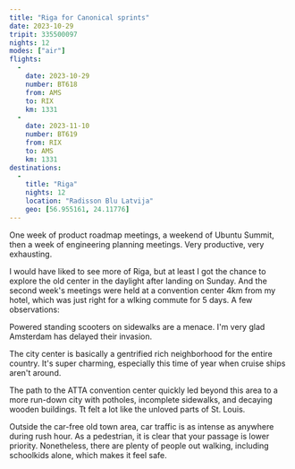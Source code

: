 ```yaml
---
title: "Riga for Canonical sprints"
date: 2023-10-29
tripit: 335500097
nights: 12
modes: ["air"]
flights:
  -
    date: 2023-10-29
    number: BT618
    from: AMS
    to: RIX
    km: 1331
  -
    date: 2023-11-10
    number: BT619
    from: RIX
    to: AMS
    km: 1331
destinations:
  -
    title: "Riga"
    nights: 12
    location: "Radisson Blu Latvija"
    geo: [56.955161, 24.11776]
---
```


One week of product roadmap meetings, a weekend of Ubuntu Summit, then a week of engineering planning meetings. Very productive, very exhausting.

I would have liked to see more of Riga, but at least I got the chance to explore the old center in the daylight after landing on Sunday. And the second week's meetings were held at a convention center 4km from my hotel, which was just right for a wlking commute for 5 days. A few observations:

Powered standing scooters on sidewalks are a menace. I'm very glad Amsterdam has delayed their invasion.

The city center is basically a gentrified rich neighborhood for the entire country. It's super charming, especially this time of year when cruise ships aren't around.

The path to the ATTA convention center quickly led beyond this area to a more run-down city with potholes, incomplete sidewalks, and decaying wooden buildings. Tt felt a lot like the unloved parts of St. Louis.

Outside the car-free old town area, car traffic is as intense as anywhere during rush hour. As a pedestrian, it is clear that your passage is lower priority. Nonetheless, there are plenty of people out walking, including schoolkids alone, which makes it feel safe.
